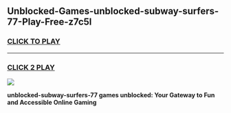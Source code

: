 
## Unblocked-Games-unblocked-subway-surfers-77-Play-Free-z7c5l
<h3>
<a href="https://premium76.site?title=unblocked-subway-surfers-77&ref=10A">CLICK TO PLAY</a></h3>
<hr>

<h3>
<a href="https://premium76.site?title=unblocked-subway-surfers-77&ref=10A">CLICK 2 PLAY</a>
  
</h3>

<a href="https://premium76.site?title=unblocked-subway-surfers-77&ref=10A"><img src="https://clearcache.store/games.png"></a>


**unblocked-subway-surfers-77 games unblocked: Your Gateway to Fun and Accessible Online Gaming**
